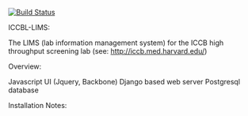 [![Build Status](https://travis-ci.org/hmsiccbl/lims.svg?branch=master)](https://travis-ci.org/hmsiccbl/lims.svg?branch=master)

ICCBL-LIMS:

The LIMS (lab information management system) for the ICCB high throughput screening lab (see: http://iccb.med.harvard.edu/)

Overview:

Javascript UI (Jquery, Backbone)
Django based web server
Postgresql database

Installation Notes:

